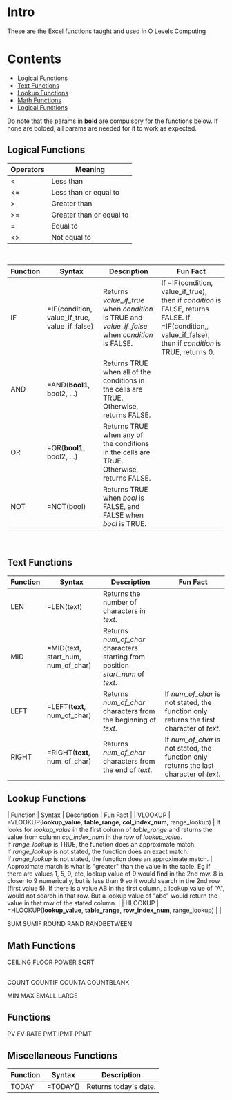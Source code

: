 # Intro
These are the Excel functions taught and used in O Levels Computing

# Contents
- [Logical Functions](#logical)
- [Text Functions](#text)
- [Lookup Functions](#lookup)
- [Math Functions](#math)
- [Logical Functions](#logical)

Do note that the params in **bold** are compulsory for the functions below. If none are bolded, all params are needed for it to work as expected.

<a name="logical"></a>
## Logical Functions

| Operators | Meaning |
| - | - |
| < | Less than |
| <= | Less than or equal to |
| > | Greater than |
| >= | Greater than or equal to |
| = | Equal to |
| <> | Not equal to |
<br>


| Function | Syntax | Description | Fun Fact |
| - | - | - | - |
| IF | =IF(condition, value_if_true, value_if_false) | Returns _value_if_true_ when _condition_ is TRUE and _value_if_false_ when _condition_ is FALSE. | If =IF(condition, value_if_true), then if _condition_ is FALSE, returns FALSE. If =IF(condition,, value_if_false), then if _condition_ is TRUE, returns 0. |
| AND | =AND(**bool1**, bool2, ...) | Returns TRUE when all of the conditions in the cells are TRUE. Otherwise, returns FALSE. |
| OR | =OR(**bool1**, bool2, ...) | Returns TRUE when any of the conditions in the cells are TRUE. Otherwise, returns FALSE. |
| NOT | =NOT(bool) | Returns TRUE when _bool_ is FALSE, and FALSE when _bool_ is TRUE. |
<br>

<a name="text"></a>
## Text Functions
| Function | Syntax | Description | Fun Fact |
| - | - | - | - |
| LEN | =LEN(text) | Returns the number of characters in _text_. | 
| MID | =MID(text, start_num, num_of_char) | Returns _num_of_char_ characters starting from position _start_num_ of _text_. | 
| LEFT | =LEFT(**text**, num_of_char) | Returns _num_of_char_ characters from the beginning of _text_. | If _num_of_char_ is not stated, the function only returns the first character of _text_. |
| RIGHT | =RIGHT(**text**, num_of_char) | Returns _num_of_char_ characters from the end of _text_. | If _num_of_char_ is not stated, the function only returns the last character of _text_. |


<a name="lookup"></a>
## Lookup Functions
| Function | Syntax | Description | Fun Fact |
| VLOOKUP | =VLOOKUP(**lookup_value**, **table_range**, **col_index_num**, range_lookup) | It looks for _lookup_value_ in the first column of _table_range_ and returns the value from column _col_index_num_ in the row of _lookup_value_. <br /> If _range_lookup_ is TRUE, the function does an approximate match. <br /> If _range_lookup_ is not stated, the function does an exact match. <br /> If _range_lookup_ is not stated, the function does an approximate match. | Approximate match is what is "greater" than the value in the table. Eg if there are values 1, 5, 9, etc, lookup value of 9 would find in the 2nd row. 8 is closer to 9 numerically, but is less than 9 so it would search in the 2nd row (first value 5). If there is a value AB in the first column, a lookup value of "A", would not search in that row. But a lookup value of "abc" would return the value in that row of the stated column. |
| HLOOKUP | =HLOOKUP(**lookup_value**, **table_range**, **row_index_num**, range_lookup) |  |


SUM 
SUMIF
ROUND
RAND
RANDBETWEEN

<a name="math"></a>
## Math Functions
CEILING
FLOOR
POWER
SQRT

<a name="history"></a>
## 
COUNT
COUNTIF
COUNTA
COUNTBLANK

MIN
MAX
SMALL
LARGE

<a name="history"></a>
## Functions
PV
FV
RATE
PMT
IPMT
PPMT

<a name="misc"></a>
## Miscellaneous Functions 
| Function | Syntax | Description |
| - | - | - |
| TODAY | =TODAY() | Returns today's date. |

